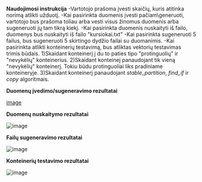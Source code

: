 **Naudojimosi instrukcija**
-Vartotojo prašoma įvesti skaičių, kuris atitinka norimą atlikti užduotį.
-Kai pasirinkta duomenis įvesti pačiam\\generuoti, vartotojo bus prašoma toliau arba vesti visus žinomus duomenis arba sugeneruoti jų tam tikrą kiekį.
-Kai pasirinkta duomenis nuskaityti iš failo, duomenys bus nuskaityti iš failo "kursiokai.txt"
-Kai pasirinkta sugeneruoti 5 failus, bus sugeneruoti 5 skirtingo dydžio failai su duomanimis. 
-Kai pasirinkta atlikti konteinerių testavimą, bus atliktas vektorių testavimas trimis būdais. 1)Skaidant konteinerį į du to paties tipo "protinguolių" ir "nevykėlių" konteinerius. 2)Skaidant konteineį panaudojant tik vieną "nevykėlių" konteinerį. Tokiu būdu protinguoliai liks pradiniame konteineryje. 3)Skaidant konteinerį panaudojant *stable_partition*, *find_if* ir *copy* algoritmais.

**Duomenų įvedimo/sugeneravimo rezultatai**

[image](https://user-images.githubusercontent.com/112699253/203930677-e65d12b7-56a9-4ab0-92be-591d67247d8d.png)

**Duomenų nuskaitymo rezultatai**

![image](https://user-images.githubusercontent.com/112699253/203930772-67f67c73-7284-4a73-ae60-9cf779e74c23.png)

**Failų sugeneravimo rezultatai**

![image](https://user-images.githubusercontent.com/112699253/203930876-959c3d30-92ab-4e4d-bf72-72c9c0014632.png)

**Konteinerių testavimo rezultatai**

![image](![image](https://user-images.githubusercontent.com/112699253/203928217-33306244-9356-4535-9395-a0adf7704883.png))

